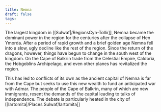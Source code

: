 ```yaml
---
title: Nemna
draft: false
tags:
---
```

The largest kingdom in [[Sulwaf|/RegionsCyn-Tollir]], Nemna became the dominant power in the region for the centuries after the collapse of Hen Ymorda. After a period of rapid growth and a brief golden age Nemna fell into a slow, ugly decline like the rest of the region. Since the return of the dragons, however, things have begun to change in the south west of the kingdom. On the Cape of Balkrin trade from the Celestial Empire, Caldoria, the Hobgoblins Archipelago, and even other planes has revitalized the region. 

This has led to conflicts of its own as the ancient capital of Nemna is far from the Cape but seeks to use this new wealth to fund an anticipated war with Admar. The people of the Cape of Balkrin, many of which are new immigrants, resent the demands of the capital leading to talks of independence. The debate is particularly heated in the city of [[Iartomita|/Places Sulwaf/Iartomita]]